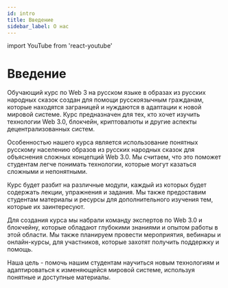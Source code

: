 ```yaml
---
id: intro
title: Введение
sidebar_label: О нас
---
```


import YouTube from 'react-youtube'

<YouTube videoId="z5gO1PzyLwU" />

# Введение

Обучающий курс по Web 3 на русском языке в образах из русских народных сказок создан для помощи русскоязычным гражданам, которые находятся заграницей и нуждаются в адаптации к новой мировой системе. Курс предназначен для тех, кто хочет изучить технологии Web 3.0, блокчейн, криптовалюты и другие аспекты децентрализованных систем.

Особенностью нашего курса является использование понятных русскому населению образов из русских народных сказок для объяснения сложных концепций Web 3.0. Мы считаем, что это поможет студентам легче понимать технологии, которые могут казаться сложными и непонятными.

Курс будет разбит на различные модули, каждый из которых будет содержать лекции, упражнения и задания. Мы также предоставим студентам материалы и ресурсы для дополнительного изучения тем, которые их заинтересуют.

Для создания курса мы набрали команду экспертов по Web 3.0 и блокчейну, которые обладают глубокими знаниями и опытом работы в этой области. Мы также планируем провести мероприятия, вебинары и онлайн-курсы, для участников, которые захотят получить поддержку и помощь.

Наша цель - помочь нашим студентам научиться новым технологиям и адаптироваться к изменяющейся мировой системе, используя понятные и доступные материалы.

<!-- ![DAO 999 NFT KINGDOM](https://cdn.discordapp.com/attachments/1010903135105060917/1079628144161607680/Server_Serverlesskiy_In_a_far_far_away_country_in_the_Kingdom_o_f6acfe6a-40bf-4abc-9393-c32d9c45f70f.png?width=1842&height=1228)

В далекой-предалекой стране, в Тридевятом царстве, живут принцессы, мечтающие о своем принце. Чтобы найти свою половинку, они должны принять участие в особом ритуале - союз обручальных колец в замке союза.
Замок союза является уникальным и неповторимым, так как каждый его фрагмент создан с помощью невзаимозаменяемый токена NFT для представления каждого элемента этой лимитированной коллекции состоящей из 999 замка - союза 27 королевств.
На балах в 27 королевствах, золушки превращаются в принцесс, а принцы заключают NFT-союз с избранницей своего сердца.
Этот проект оживляет старые легенды о принцессах и их искателях, используя новые технологии для создания уникальных и неповторимых цифровых активов. Он представляет собой удивительное сочетание традиционного и современного, вдохновляя участников мечтать и верить в чудеса.

Управление царством осуществляется с помощью децентрализованней автономной организации [DAO 999 NFT](https://www.xdao.app/137/dao/0x8e7b1334d184c04B2DAc1dfF03F7fE290e5A5a47), управляемая 999 владельцами NFT, изображающими замки союза. Каждый владелец NFT имеет токен управления и право голоса при принятии решений в [DAO 999 NFT](https://www.xdao.app/137/dao/0x8e7b1334d184c04B2DAc1dfF03F7fE290e5A5a47), что делает управление царством децентрализованным и прозрачным.
Такой подход позволяет владельцам NFT принимать активное участие в управлении царством и его развитии, а также создавать новые цифровые активы и проекты.

Метавселенная управляемая с помощью 999 NFT, не только вдохновляет участников на мечты и веру в чудеса, а также демонстрирует новый способ организации бизнеса и управления проектами в цифровой эпохе.

Чеканка первых девяти замков союза состоится 8 марта на маркетплейсе [OpenSea](https://opensea.io/999kingdom). Эта дата выбрана неслучайно, так как это день празднования Международного женского дня, который символизирует равноправие и силу женщин, а также бесконечный союз мужского и женского начала. -->
